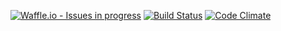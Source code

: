 [![Waffle.io - Issues in progress](https://badge.waffle.io/JacOng17/JacOng17.github.io.png?label=in%20progress&title=In%20Progress)](http://waffle.io/JacOng17/JacOng17.github.io)
[![Build Status](https://travis-ci.org/JacOng17/JacOng17.github.io.svg?branch=master)](https://travis-ci.org/JacOng17/JacOng17.github.io)
[![Code Climate](https://codeclimate.com/github/codeclimate/codeclimate/badges/gpa.svg)](https://codeclimate.com/github/JacOng17/JacOng17.github.io)
